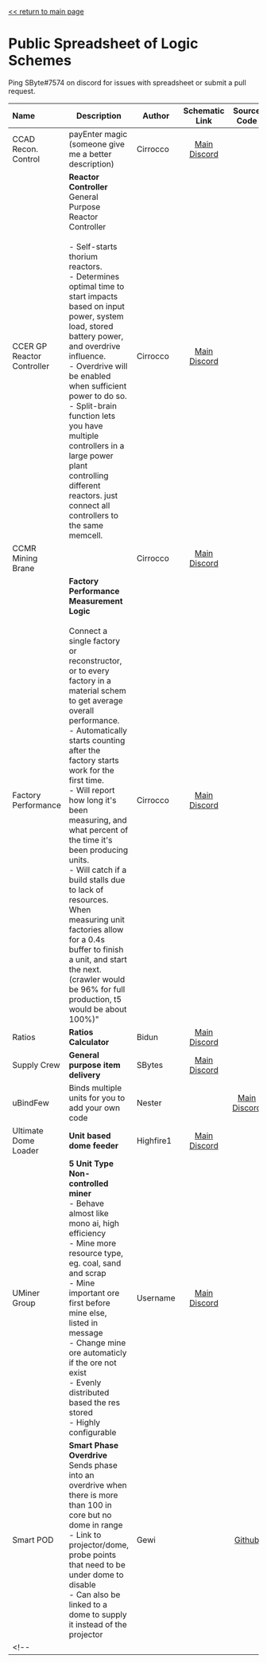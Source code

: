 [<< return to main page](../README.md)
# Public Spreadsheet of Logic Schemes

Ping SByte#7574 on discord for issues with spreadsheet or submit a pull request.

<!-- TODO: Automate this with actions and json -->
<!-- previously on https://docs.google.com/spreadsheets/d/1LQXT5KLEAX0OmkofKDUdt6xcSattJKX6_A9beSJ1A7w/edit#gid=0 -->

| Name | Description | Author | Schematic Link | Source Code | Version | Last Updated |
| :--- | --- | --- | :---: | :---: | :--- | ---: |
| CCAD Recon. Control |	payEnter magic (someone give me a better description) |	Cirrocco | [Main Discord](https://discord.com/channels/391020510269669376/640604827344306207/961263533859962912) | | v3a28 | 4/6/2022
| CCER GP Reactor Controller | **Reactor Controller** <br> General Purpose Reactor Controller <br><br>- Self-starts thorium reactors. <br>- Determines optimal time to start impacts based on input power, system load, stored battery power, and overdrive influence. <br>- Overdrive will be enabled when sufficient power to do so. <br>- Split-brain function lets you have multiple controllers in a large power plant controlling different reactors. just connect all controllers to the same memcell. | Cirrocco | [Main Discord](https://discord.com/channels/391020510269669376/422855426242248725/934609395063595030) | | v5.28 | |
| CCMR Mining Brane | | Cirrocco | [Main Discord](https://discord.com/channels/391020510269669376/640604827344306207/944295882470326425) | | v4.17 | 2/19/2022  |
| Factory Performance | **Factory Performance Measurement Logic** <br><br>Connect a single factory or reconstructor, or to every factory in a material schem to get average overall performance.<br>- Automatically starts counting after the factory starts work for the first time.<br>- Will report how long it's been measuring, and what percent of the time it's been producing units.<br>- Will catch if a build stalls due to lack of resources.<br>When measuring unit factories allow for a 0.4s buffer to finish a unit, and start the next.<br>(crawler would be 96% for full production, t5 would be about 100%)" | Cirrocco | [Main Discord](https://discord.com/channels/391020510269669376/422855426242248725/923309808336125985) | | v2.1 | 12/23/2021 |
| Ratios | **Ratios Calculator** | Bidun | [Main Discord](https://discord.com/channels/391020510269669376/422855426242248725/970050118835396620) | | v1.6 | 5/1/2022 |
| Supply Crew | **General purpose item delivery** | SBytes | [Main Discord](https://discord.com/channels/391020510269669376/878022862915653723/974570618668318763) | | v2.6.3 | 05/13/2022 |
| uBindFew | Binds multiple units for you to add your own code | Nester | | [Main Discord](https://discord.com/channels/391020510269669376/742769933926269069/902996482599297125) | v2.02 | |
| Ultimate Dome Loader | **Unit based dome feeder** | Highfire1 | [Main Discord](https://discord.com/channels/391020510269669376/878022862915653723/925648746870620182) | | v6 |12/29/2021 |
| UMiner Group | **5 Unit Type Non-controlled miner**<br>- Behave almost like mono ai, high efficiency<br>- Mine more resource type, eg. coal, sand and scrap<br>- Mine important ore first before mine else, listed in message<br>- Change mine ore automaticly if the ore not exist<br>- Evenly distributed based the res stored<br>- Highly configurable | Username | [Main Discord](https://discord.com/channels/391020510269669376/640604827344306207/942284761827778622) | | v5.2 | 1/31/2022 |
| Smart POD | **Smart Phase Overdrive**<br>Sends phase into an overdrive when there is more than 100 in core but no dome in range<br>- Link to projector/dome, probe points that need to be under dome to disable<br>- Can also be linked to a dome to supply it instead of the projector | Gewi | | [Github](https://github.com/Gewi413/mindustry-logic/blob/main/overdrive/normal.mlog) | | 3/13/2022 |
<!-- | | | | | | | | -->

